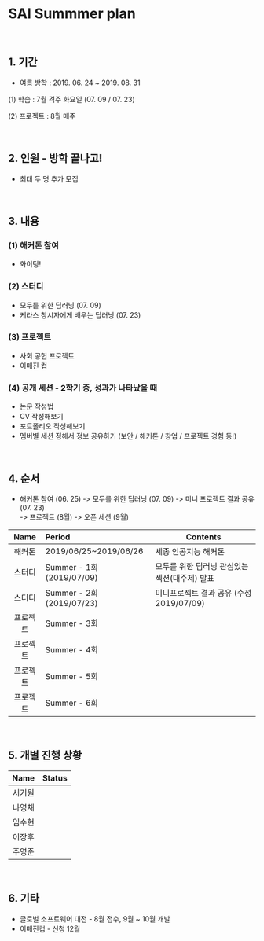 # SAI Summmer plan

<br>

## 1. 기간
 - 여름 방학 : 2019. 06. 24 ~ 2019. 08. 31
 
 (1) 학습 : 7월 격주 화요일 (07. 09 / 07. 23)
 
 (2) 프로젝트 : 8월 매주

<br>

## 2. 인원 - 방학 끝나고!
 - 최대 두 명 추가 모집

<br>

## 3. 내용
### (1) 해커톤 참여
  - 화이팅!
  
### (2) 스터디
  - 모두를 위한 딥러닝 (07. 09)
  - 케라스 창시자에게 배우는 딥러닝 (07. 23)
  
### (3) 프로젝트
  - 사회 공헌 프로젝트
  - 이매진 컵
 
### (4) 공개 세션 - 2학기 중, 성과가 나타났을 때
  - 논문 작성법
  - CV 작성해보기
  - 포트폴리오 작성해보기
  - 멤버별 세션 정해서 정보 공유하기 (보안 / 해커톤 / 창업 / 프로젝트 경험 등!)
 
<br>

## 4. 순서
 - 해커톤 참여 (06. 25) -> 모두를 위한 딥러닝 (07. 09) -> 미니 프로젝트 결과 공유 (07. 23) <br> -> 프로젝트 (8월) -> 오픈 세션 (9월)
 
 
| Name | Period | Contents |
|:---:|:---|---|
| 해커톤 | 2019/06/25~2019/06/26 | 세종 인공지능 해커톤 |
| 스터디 | Summer - 1회 (2019/07/09) | 모두를 위한 딥러닝 관심있는 섹션(대주제) 발표 |
| 스터디 | Summer - 2회 (2019/07/23) | 미니프로젝트 결과 공유 (수정 2019/07/09) |
| 프로젝트 | Summer - 3회 |  |
| 프로젝트 | Summer - 4회 |  |
| 프로젝트 | Summer - 5회 |  |
| 프로젝트 | Summer - 6회 |  |




<br>

## 5. 개별 진행 상황


| Name | Status |
|:---:|:---|
| 서기원 | |
| 나영채 | |
| 임수현 | |
| 이장후 | |
| 주영준 | |

<br>




## 6. 기타
  - 글로벌 소프트웨어 대전 - 8월 접수, 9월 ~ 10월 개발
  - 이매진컵 - 신청 12월

